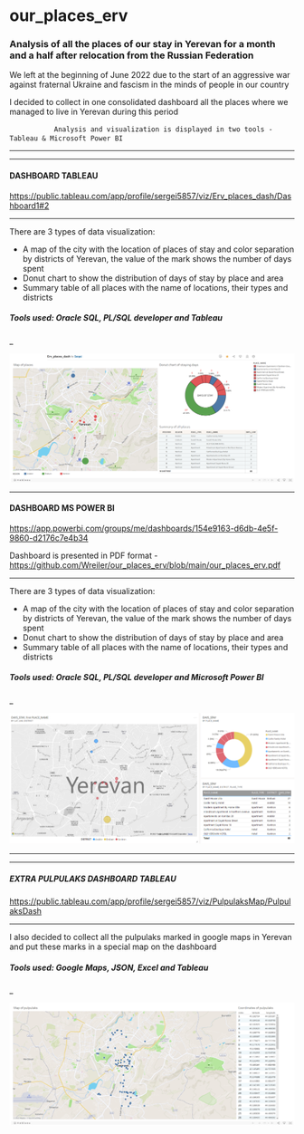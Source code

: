 # our_places_erv
### Analysis of all the places of our stay in Yerevan for a month and a half after relocation from the Russian Federation

We left at the beginning of June 2022 due to the start of an aggressive war against fraternal Ukraine and fascism in the minds of people in our country

I decided to collect in one consolidated dashboard all the places where we managed to live in Yerevan during this period

               Analysis and visualization is displayed in two tools - Tableau & Microsoft Power BI


______________________________________________________________________________________
--------------------------------------------------------------------------------------

#### DASHBOARD TABLEAU

https://public.tableau.com/app/profile/sergei5857/viz/Erv_places_dash/Dashboard1#2
_____________________________________

There are 3 types of data visualization:
- A map of the city with the location of places of stay and color separation by districts of Yerevan, the value of the mark shows the number of days spent
- Donut chart to show the distribution of days of stay by place and area
- Summary table of all places with the name of locations, their types and districts

##### Tools used: Oracle SQL, PL/SQL developer and Tableau
_

![image](https://github.com/Wreiler/our_places_erv/blob/main/dash_Tableau.png)


_____________________________________

#### DASHBOARD MS POWER BI

https://app.powerbi.com/groups/me/dashboards/154e9163-d6db-4e5f-9860-d2176c7e4b34

Dashboard is presented in PDF format - https://github.com/Wreiler/our_places_erv/blob/main/our_places_erv.pdf
_____________________________________

There are 3 types of data visualization:
- A map of the city with the location of places of stay and color separation by districts of Yerevan, the value of the mark shows the number of days spent
- Donut chart to show the distribution of days of stay by place and area
- Summary table of all places with the name of locations, their types and districts

##### Tools used: Oracle SQL, PL/SQL developer and Microsoft Power BI
_

![image](https://github.com/Wreiler/our_places_erv/blob/main/dash_powerBI.png)



______________________________________________________________________________________
--------------------------------------------------------------------------------------

##### EXTRA PULPULAKS DASHBOARD TABLEAU

https://public.tableau.com/app/profile/sergei5857/viz/PulpulaksMap/PulpulaksDash
_____________________________________

I also decided to collect all the pulpulaks marked in google maps in Yerevan and put these marks in a special map on the dashboard

##### Tools used: Google Maps, JSON, Excel and Tableau
_

![image](https://github.com/Wreiler/our_places_erv/blob/main/pulp_dash.png)
